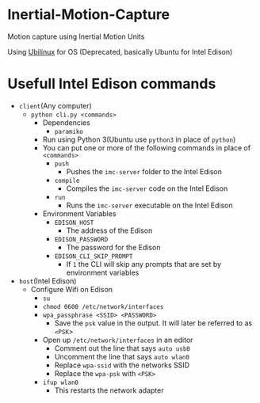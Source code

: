 # Inertial-Motion-Capture
Motion capture using Inertial Motion Units

Using [Ubilinux](https://emutex.com/ubilinux) for OS (Deprecated, basically Ubuntu for Intel Edison)

# Usefull Intel Edison commands
- `client`(Any computer)
    - `python cli.py <commands>`
        - Dependencies
            - `paramiko`
        - Run using Python 3(Ubuntu use `python3` in place of `python`)
        - You can put one or more of the following commands in place of
        `<commands>`
            - `push`
                - Pushes the `imc-server` folder to the Intel Edison
            - `compile`
                - Compiles the `imc-server` code on the Intel Edison
            - `run`
                - Runs the `imc-server` executable on the Intel Edison
        - Environment Variables
            - `EDISON_HOST`
                - The address of the Edison
            - `EDISON_PASSWORD`
                - The password for the Edison
            - `EDISON_CLI_SKIP_PROMPT`
                - If `1` the CLI will skip any prompts that are set by
                environment variables
- `host`(Intel Edison)
    - Configure Wifi on Edison
        - `su`
        - `chmod 0600 /etc/network/interfaces`
        - `wpa_passphrase <SSID> <PASSWORD>`
            - Save the `psk` value in the output. It will later be referred to
            as `<PSK`>
        - Open up `/etc/network/interfaces` in an editor
            - Comment out the line that says `auto usb0`
            - Uncomment the line that says `auto wlan0`
            - Replace `wpa-ssid` with the networks SSID
            - Replace the `wpa-psk` with `<PSK>`
        - `ifup wlan0`
            - This restarts the network adapter
